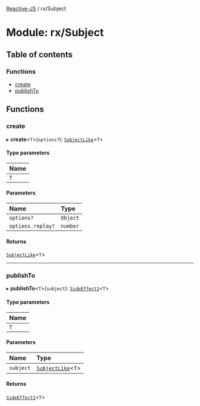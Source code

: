 [Reactive-JS](../README.md) / rx/Subject

# Module: rx/Subject

## Table of contents

### Functions

- [create](rx_Subject.md#create)
- [publishTo](rx_Subject.md#publishto)

## Functions

### create

▸ **create**<`T`\>(`options?`): [`SubjectLike`](../interfaces/rx.SubjectLike.md)<`T`\>

#### Type parameters

| Name |
| :------ |
| `T` |

#### Parameters

| Name | Type |
| :------ | :------ |
| `options?` | `Object` |
| `options.replay?` | `number` |

#### Returns

[`SubjectLike`](../interfaces/rx.SubjectLike.md)<`T`\>

___

### publishTo

▸ **publishTo**<`T`\>(`subject`): [`SideEffect1`](functions.md#sideeffect1)<`T`\>

#### Type parameters

| Name |
| :------ |
| `T` |

#### Parameters

| Name | Type |
| :------ | :------ |
| `subject` | [`SubjectLike`](../interfaces/rx.SubjectLike.md)<`T`\> |

#### Returns

[`SideEffect1`](functions.md#sideeffect1)<`T`\>
